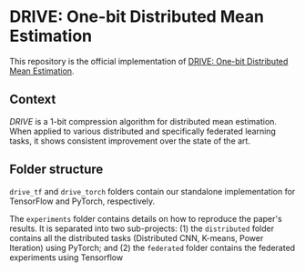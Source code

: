 # DRIVE: One-bit Distributed Mean Estimation

This repository is the official implementation of [DRIVE: One-bit Distributed Mean Estimation](https://arxiv.org/abs/2105.08339).


## Context

*DRIVE* is a 1-bit compression algorithm for distributed mean estimation. When applied to various distributed and specifically federated learning tasks, it shows consistent improvement over the state of the art.

## Folder structure 

`drive_tf` and `drive_torch` folders contain our standalone implementation for TensorFlow and PyTorch, respectively.

The `experiments` folder contains details on how to reproduce the paper's results. It is separated into two sub-projects: (1) the `distributed` folder contains all the distributed tasks (Distributed CNN, K-means, Power Iteration) using PyTorch; and (2) the `federated` folder contains the federated experiments using Tensorflow  
